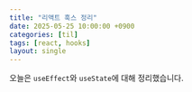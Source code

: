 ```yaml
---
title: "리액트 훅스 정리"
date: 2025-05-25 10:00:00 +0900
categories: [til]
tags: [react, hooks]
layout: single
---
```


오늘은 `useEffect`와 `useState`에 대해 정리했습니다.

